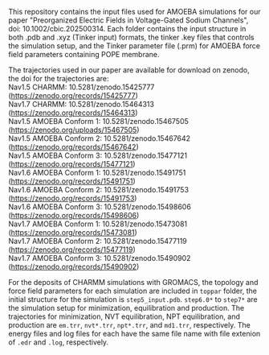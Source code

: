 This repository contains the input files used for AMOEBA simulations for our paper "Preorganized Electric Fields in Voltage-Gated Sodium Channels", doi: 10.1002/cbic.202500314.
Each folder contains the input structure in both .pdb and .xyz (Tinker input) formats, the tinker .key files that controls the simulation setup, and the Tinker parameter file (.prm) for AMOEBA force field parameters containing POPE membrane. 

The trajectories used in our paper are available for download on zenodo, the doi for the trajectories are:  
Nav1.5 CHARMM: 10.5281/zenodo.15425777 (https://zenodo.org/records/15425777)  
Nav1.7 CHARMM: 10.5281/zenodo.15464313 (https://zenodo.org/records/15464313)  
Nav1.5 AMOEBA Conform 1: 10.5281/zenodo.15467505 (https://zenodo.org/uploads/15467505)  
Nav1.5 AMOEBA Conform 2: 10.5281/zenodo.15467642 (https://zenodo.org/records/15467642)  
Nav1.5 AMOEBA Conform 3: 10.5281/zenodo.15477121 (https://zenodo.org/records/15477121)  
Nav1.6 AMOEBA Conform 1: 10.5281/zenodo.15491751 (https://zenodo.org/records/15491751)  
Nav1.6 AMOEBA Conform 2: 10.5281/zenodo.15491753 (https://zenodo.org/records/15491753)  
Nav1.6 AMOEBA Conform 3: 10.5281/zenodo.15498606 (https://zenodo.org/records/15498606)  
Nav1.7 AMOEBA Conform 1: 10.5281/zenodo.15473081 (https://zenodo.org/records/15473081)  
Nav1.7 AMOEBA Conform 2: 10.5281/zenodo.15477119 (https://zenodo.org/records/15477119)  
Nav1.7 AMOEBA Conform 3: 10.5281/zenodo.15490902 (https://zenodo.org/records/15490902)  

For the deposits of CHARMM simulations with GROMACS, the topology and force field parameters for each simulation are included in ```toppar``` folder, the initial structure for the simulation is ```step5_input.pdb```. ```step6.0*``` to ```step7*``` are the simulation setup for minimization, equilibration and production. The trajectories for minimization, NVT equilibration, NPT equilibration, and production are ```em.trr```, ```nvt*.trr```, ```npt*.trr```, and ```md1.trr```, respectively. The energy files and log files for each have the same file name with file extenion of ```.edr``` and ```.log```, respectively.
